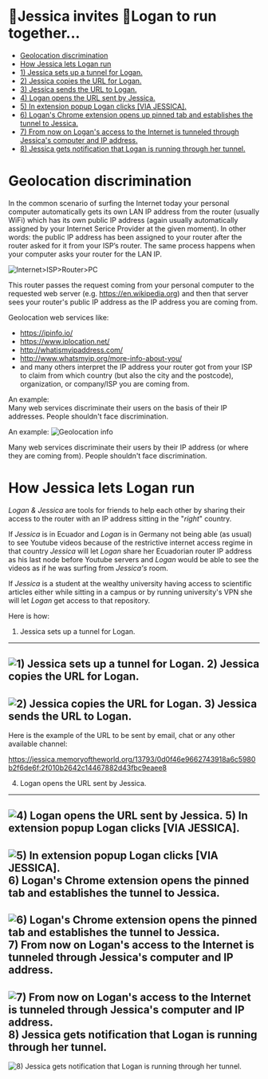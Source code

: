 :runner:Jessica invites :runner:Logan to run together...
========================================================


  * [Geolocation discrimination](#geolocation-discrimination)
  * [How Jessica lets Logan run](#how-jessica-lets-logan-run)
   * [1) Jessica sets up a tunnel for Logan.](#1-jessica-sets-up-a-tunnel-for-logan)
   * [2) Jessica copies the URL for Logan.](#2-jessica-copies-the-url-for-logan)
   * [3) Jessica sends the URL to Logan.](#3-jessica-sends-the-url-to-logan)
   * [4) Logan opens the URL sent by Jessica.](#4-logan-opens-the-url-sent-by-jessica)
   * [5) In extension popup Logan clicks [VIA JESSICA].](#5-in-extension-popup-logan-clicks-via-jessica)
   * [6) Logan's Chrome extension opens up pinned tab and establishes the tunnel to Jessica.](#6-logans-chrome-extension-opens-up-pinned-tab-and-establishes-the-tunnel-to-jessica)
   * [7) From now on Logan's access to the Internet is tunneled through Jessica's computer and IP address.](#7-from-now-on-logans-access-to-the-internet-is-tunneled-through-jessicas-computer-and-ip-address)
   * [8) Jessica gets notification that Logan is running through her tunnel.](#8-jessica-gets-notification-that-logan-is-running-through-her-tunnel)

Geolocation discrimination
==========================

In the common scenario of surfing the Internet today your personal computer automatically gets its own LAN IP address from the router (usually WiFi) which has its own public IP address (again usually automatically assigned by your Internet Serice Provider at the given moment). In other words: the public IP address has been assigned to your router after the router asked for it from your ISP’s router. The same process happens when your computer asks your router for the LAN IP.

![Internet>ISP>Router>PC](http://i.imgur.com/7VygiVE.png "Internet>ISP>Router>PC")

This router passes the request coming from your personal computer to the requested web server (e.g. https://en.wikipedia.org) and then that server sees your router's public IP address as the IP address you are coming from.

Geolocation web services like:
 - https://ipinfo.io/
 - https://www.iplocation.net/
 - http://whatismyipaddress.com/
 - http://www.whatsmyip.org/more-info-about-you/ 
 - and many others
interpret the IP address your router got from your ISP to claim from which country (but also the city and the postcode), organization, or company/ISP you are coming from.

An example:  
Many web services discriminate their users on the basis of their IP addresses. People shouldn't face discrimination.

An example:
![Geolocation info](http://i.imgur.com/cCuIEeB.png "Geolocation info")

Many web services discriminate their users by their IP address (or where they are coming from). People shouldn't face discrimination.

How Jessica lets Logan run
========================

*Logan & Jessica* are tools for friends to help each other by sharing their access to the router with an IP address sitting in the "*right*" country.

If *Jessica* is in Ecuador and *Logan* is in Germany  not being able (as usual) to see Youtube videos because of the restrictive internet access regime in that country *Jessica* will let *Logan* share her Ecuadorian router IP address as his last node before Youtube servers and *Logan* would be able to see the videos as if he was surfing from *Jessica's* room.

If *Jessica* is a student at the wealthy university having access to scientific articles either while sitting in a campus or by running university's VPN she will let *Logan* get access to that repository.

Here is how:

1) Jessica sets up a tunnel for Logan.
--------------------------------------
![1) Jessica sets up a tunnel for Logan.](http://i.imgur.com/jEtCT1a.png "1) Jessica sets up a tunnel for Logan.")
2) Jessica copies the URL for Logan.
------------------------------------
![2) Jessica copies the URL for Logan.](http://i.imgur.com/c8dsvb8.png "2) Jessica copies the URL for Logan.")
3) Jessica sends the URL to Logan.
----------------------------------
Here is the example of the URL to be sent by email, chat or any other available channel:

https://jessica.memoryoftheworld.org/13793/0d0f46e9662743918a6c5980b2f6de6f:2f010b2642c14467882d43fbc9eaee8

4) Logan opens the URL sent by Jessica.
---------------------------------------
![4) Logan opens the URL sent by Jessica.](http://i.imgur.com/rFCTAeK.png "4) Logan opens the URL sent by Jessica.")
5) In extension popup Logan clicks [VIA JESSICA].
-------------------------------------------------
![5) In extension popup Logan clicks [VIA JESSICA].](http://i.imgur.com/IlZwMBX.png "5) In extension popup Logan clicks [VIA JESSICA].")
6) Logan's Chrome extension opens the pinned tab and establishes the tunnel to Jessica.
--------------------------------------------------------------------------------------
![6) Logan's Chrome extension opens the pinned tab and establishes the tunnel to Jessica.](http://i.imgur.com/oUf6nr6.png "6) Logan's Chrome extension opens the pinned tab and establishes the tunnel to Jessica.")
7) From now on Logan's access to the Internet is tunneled through Jessica's computer and IP address.
---------------------------------------------------------------------------------------------
![7) From now on Logan's access to the Internet is tunneled through Jessica's computer and IP address.](http://i.imgur.com/1Anikzb.png "7) From now on Logan's access to the Internet is tunneled through Jessica's computer and IP address.")
8) Jessica gets notification that Logan is running through her tunnel.
----------------------------------------------------------------------
![8) Jessica gets notification that Logan is running through her tunnel.](http://i.imgur.com/nvzSrVh.png "8) Jessica gets notification that Logan is running through her tunnel.")
